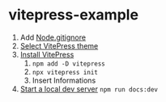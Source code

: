 # vitepress-example

1. Add [Node.gitignore](https://github.com/github/gitignore/blob/main/Node.gitignore)
2. [Select VitePress theme](https://www.builtatlightspeed.com/category/vitepress)
3. [Install VitePress](https://vitepress.dev/guide/getting-started)
    1. `npm add -D vitepress`
    2. `npx vitepress init`
    3. Insert Informations
4. [Start a local dev server](https://vitepress.dev/guide/getting-started#up-and-running) `npm run docs:dev`
